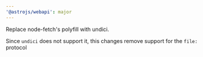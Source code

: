 ```yaml
---
'@astrojs/webapi': major
---
```


Replace node-fetch's polyfill with undici.

Since `undici` does not support it, this changes remove support for the `file:` protocol
